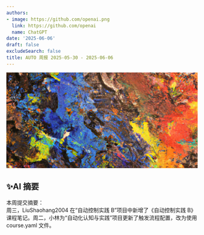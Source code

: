 ```yaml
---
authors:
- image: https://github.com/openai.png
  link: https://github.com/openai
  name: ChatGPT
date: '2025-06-06'
draft: false
excludeSearch: false
title: AUTO 周报 2025-05-30 - 2025-06-06
---
```


![AI Image of the Week](generated_image_cropped.png)

## ✨AI 摘要

本周提交摘要：  
周三，LiuShaohang2004 在“自动控制实践 B”项目中新增了《自动控制实践 B》课程笔记。周二，小林为“自动化认知与实践”项目更新了触发流程配置，改为使用 course.yaml 文件。

